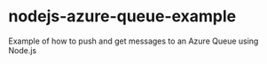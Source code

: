 # nodejs-azure-queue-example
Example of how to push and get messages to an Azure Queue using Node.js
